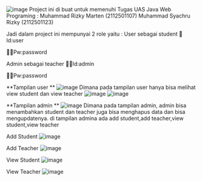 ![image](https://github.com/SyachruRizky/School-Management-System/assets/102303552/f00c8ea4-df17-4507-aad4-f680d9387221)
Project ini di buat untuk memenuhi Tugas UAS Java Web Programing :
Muhammad Rizky Marten (2112501107)
Muhammad Syachru Rizky (2112501123)

Jadi dalam project ini mempunyai 2 role yaitu :
User sebagai student 
🐻Id:user

🐻‍❄️Pw:password

Admin sebagai teacher 
👨‍🦲Id:admin 

👨‍🦲Pw:password

**Tampilan user **
![image](https://github.com/SyachruRizky/School-Management-System/assets/102303552/9281b91d-2f20-4170-9f69-ae088787ccfe)
Dimana pada tampilan user hanya bisa melihat view student dan view teacher 
![image](https://github.com/SyachruRizky/School-Management-System/assets/102303552/ead8ff4f-5d73-423c-bc32-3010a6f6f1dc)
![image](https://github.com/SyachruRizky/School-Management-System/assets/102303552/27a36e45-7975-4732-9d66-a7584a9c0f9b)

**Tampilan admin  **
![image](https://github.com/SyachruRizky/School-Management-System/assets/102303552/e4c1f608-0b14-436b-ac73-9958c5fb0ee3)
Dimana pada tampilan admin, admin bisa menambahkan student dan teacher juga bisa menghapus data dan bisa mengupdatenya. di tampilan admina ada add student,add teacher,view student,view teacher

Add Student
![image](https://github.com/SyachruRizky/School-Management-System/assets/102303552/eb19616c-7686-4d3d-b4ac-91bf31e8cd35)

Add Teacher
![image](https://github.com/SyachruRizky/School-Management-System/assets/102303552/9f6cfee0-e2f0-4c5c-81c8-b00bf6549bae)

View Student 
![image](https://github.com/SyachruRizky/School-Management-System/assets/102303552/306ba3fd-290b-4e50-b9b7-e85d33e98443)

View Teacher 
![image](https://github.com/SyachruRizky/School-Management-System/assets/102303552/f0b8c8cb-b2fb-4fd1-a35b-6af609d7f216)








